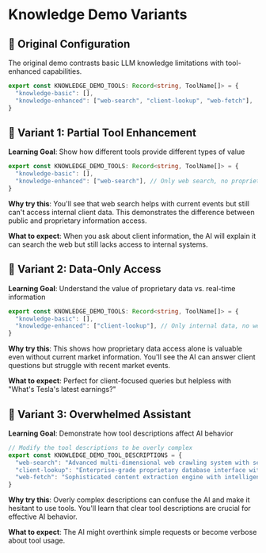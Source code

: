 # Knowledge Demo Variants

## 🎯 Original Configuration

The original demo contrasts basic LLM knowledge limitations with tool-enhanced capabilities.

```typescript
export const KNOWLEDGE_DEMO_TOOLS: Record<string, ToolName[]> = {
  "knowledge-basic": [],
  "knowledge-enhanced": ["web-search", "client-lookup", "web-fetch"],
}
```

## 🔧 Variant 1: Partial Tool Enhancement

**Learning Goal**: Show how different tools provide different types of value

```typescript
export const KNOWLEDGE_DEMO_TOOLS: Record<string, ToolName[]> = {
  "knowledge-basic": [],
  "knowledge-enhanced": ["web-search"], // Only web search, no proprietary data
}
```

**Why try this**: You'll see that web search helps with current events but still can't access internal client data. This demonstrates the difference between public and proprietary information access.

**What to expect**: When you ask about client information, the AI will explain it can search the web but still lacks access to internal systems.

## 🔧 Variant 2: Data-Only Access

**Learning Goal**: Understand the value of proprietary data vs. real-time information

```typescript
export const KNOWLEDGE_DEMO_TOOLS: Record<string, ToolName[]> = {
  "knowledge-basic": [],
  "knowledge-enhanced": ["client-lookup"], // Only internal data, no web access
}
```

**Why try this**: This shows how proprietary data access alone is valuable even without current market information. You'll see the AI can answer client questions but struggle with recent market events.

**What to expect**: Perfect for client-focused queries but helpless with "What's Tesla's latest earnings?"

## 🔧 Variant 3: Overwhelmed Assistant

**Learning Goal**: Demonstrate how tool descriptions affect AI behavior

```typescript
// Modify the tool descriptions to be overly complex
export const KNOWLEDGE_DEMO_TOOL_DESCRIPTIONS = {
  "web-search": "Advanced multi-dimensional web crawling system with semantic analysis capabilities for comprehensive information retrieval across distributed knowledge networks",
  "client-lookup": "Enterprise-grade proprietary database interface with advanced querying capabilities and real-time synchronization protocols for confidential client data management systems",
  "web-fetch": "Sophisticated content extraction engine with intelligent parsing algorithms for structured data retrieval from web-based information repositories"
}
```

**Why try this**: Overly complex descriptions can confuse the AI and make it hesitant to use tools. You'll learn that clear tool descriptions are crucial for effective AI behavior.

**What to expect**: The AI might overthink simple requests or become verbose about tool usage.
